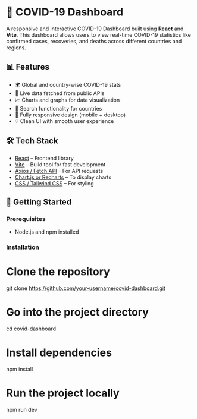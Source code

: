 # 🦠 COVID-19 Dashboard

A responsive and interactive COVID-19 Dashboard built using **React** and **Vite**. This dashboard allows users to view real-time COVID-19 statistics like confirmed cases, recoveries, and deaths across different countries and regions.

## 📊 Features

- 🌍 Global and country-wise COVID-19 stats
- 🔄 Live data fetched from public APIs
- 📈 Charts and graphs for data visualization
- 🔎 Search functionality for countries
- 📱 Fully responsive design (mobile + desktop)
- 💡 Clean UI with smooth user experience

## 🛠️ Tech Stack

- [React](https://reactjs.org/) – Frontend library
- [Vite](https://vitejs.dev/) – Build tool for fast development
- [Axios / Fetch API](https://axios-http.com/) – For API requests
- [Chart.js or Recharts](https://www.chartjs.org/) – To display charts
- [CSS / Tailwind CSS](https://tailwindcss.com/) – For styling

## 🚀 Getting Started

### Prerequisites

- Node.js and npm installed

### Installation

# Clone the repository
git clone https://github.com/your-username/covid-dashboard.git

# Go into the project directory
cd covid-dashboard

# Install dependencies
npm install

# Run the project locally
npm run dev
